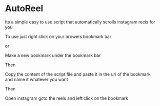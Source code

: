 # AutoReel
Its a simple easy to use script that automatically scrolls Instagram reels for you


To use just right click on your browers bookmark bar

or

Make a new bookmark under the bookmark bar

Then

Copy the content of the script file and paste it in the url of the bookmark and name it whatever you want

Then

Open instagram goto the reels and left click on the bookmark
